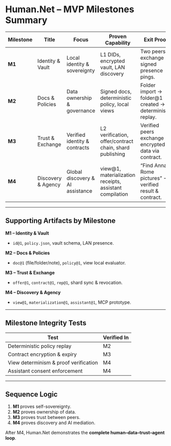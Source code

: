 # Human.Net – MVP Milestones Summary

| Milestone | Title | Focus | Proven Capability | Exit Proof |
|------------|--------|--------|------------------|-------------|
| **M1** | Identity & Vault | Local identity & sovereignty | L1 DIDs, encrypted vault, LAN discovery | Two peers exchange signed presence pings. |
| **M2** | Docs & Policies | Data ownership & governance | Signed docs, deterministic policy, local views | Folder import → folder@1 created → deterministic replay. |
| **M3** | Trust & Exchange | Verified identity & contracts | L2 verification, offer/contract chain, shard publishing | Verified peers exchange encrypted data via contract. |
| **M4** | Discovery & Agency | Global discovery & AI assistance | view@1, materialization receipts, assistant compilation | “Find Anna’s Rome pictures” → verified result & contract. |

---

## Supporting Artifacts by Milestone

**M1 – Identity & Vault**
- `id@1`, `policy.json`, vault schema, LAN presence.

**M2 – Docs & Policies**
- `doc@1` (file/folder/note), `policy@1`, view local evaluator.

**M3 – Trust & Exchange**
- `offer@1`, `contract@1`, `rep@1`, shard sync & revocation.

**M4 – Discovery & Agency**
- `view@1`, `materialization@1`, `assistant@1`, MCP prototype.

---

## Milestone Integrity Tests

| Test | Verified In |
|------|--------------|
| Deterministic policy replay | M2 |
| Contract encryption & expiry | M3 |
| View determinism & proof verification | M4 |
| Assistant consent enforcement | M4 |

---

## Sequence Logic
1. **M1** proves self-sovereignty.  
2. **M2** proves ownership of data.  
3. **M3** proves trust between peers.  
4. **M4** proves discovery and AI mediation.  

After M4, Human.Net demonstrates the **complete human–data–trust–agent loop**.
